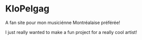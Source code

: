 # KloPelgag
A fan site pour mon musiciénne Montréalaise préférée!

I just really wanted to make a fun project for a really cool artist!
